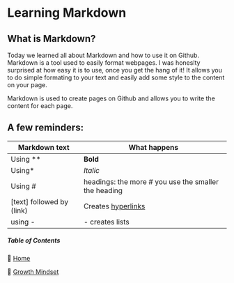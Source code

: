 # Learning Markdown

## What is Markdown? 

Today we learned all about Markdown and how to use it on Github. Markdown is a tool used to easily format webpages. I was honeslty surprised at how easy it is to use, once you get the hang of it! It allows you to do simple formating to your text and easily add some style to the content on your page. 

Markdown is used to create pages on Github and allows you to write the content for each page.

## A few reminders: 

Markdown text | What happens
--------------|--------------
Using ** | **Bold**
Using* | *Italic*
Using # | headings: the more # you use the smaller the heading
[text] followed by (link) | Creates [hyperlinks](link)
using - | - creates lists 

##### Table of Contents
🔹 [Home](/README.md)

🔹 [Growth Mindset](/growthmindset.md)
